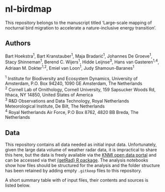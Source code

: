 # nl-birdmap
This repository belongs to the manuscript titled ‘Large-scale mapping of nocturnal bird migration to accelerate a nature-inclusive energy transition’.

## Authors

Bart Hoekstra<sup>1</sup>, Bart Kranstauber<sup>1</sup>, Maja Bradarić<sup>1</sup>, Johannes De Groeve<sup>1</sup>, Stacy Shinneman<sup>1</sup>, Berend C. Wijers<sup>1</sup>, Hidde Leijnse<sup>3</sup>, Hans van Gasteren<sup>1,4</sup>, Adriaan M. Dokter<sup>1,2</sup>, Emiel van Loon<sup>1</sup>, Judy Shamoun-Baranes<sup>1</sup>

<sup>1</sup> Institute for Biodiversity and Ecosystem Dynamics, University of Amsterdam, P.O. Box 94240, 1090 GE Amsterdam, The Netherlands<br />
<sup>2</sup> Cornell Lab of Ornithology, Cornell University, 159 Sapsucker Woods Rd, Ithaca, NY 14850, United States of America<br />
<sup>3</sup> R&D Observations and Data Technology, Royal Netherlands Meteorological Institute, De Bilt, The Netherlands<br />
<sup>4</sup> Royal Netherlands Air Force, P.O Box 8762, 4820 BB Breda, The Netherlands<br />

## Data
This repository contains all data needed as initial input data. Unfortunately, given the large data volume of weather radar data, it is impractical to share this here, but the data is freely available via the [KNMI open data portal](https://dataplatform.knmi.nl/) and can be accessed via thet [{getRad} R package](https://aloftdata.github.io/getRad/). The analysis notebooks show how files should be structured for the analysis and the folder structure has been retained by adding empty `.gitkeep` files to this repository.

A short summary table with of input files, their contents and sources is listed below.
